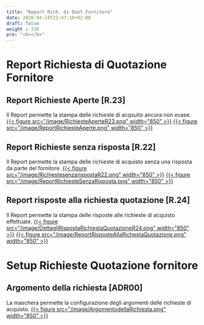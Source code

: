 ```yaml
---
title: "Report Rich. di Quot.Fornitore"
date: 2020-04-24T22:47:10+02:00
draft: false
weight : 310
pre: "<b></b>"
---
```



# Report Richiesta di Quotazione Fornitore
## Report Richieste Aperte [R.23]
Il Report permette la stampa delle richieste di acqsuito ancora non evase.
[{{< figure src="/image/RichiesteAperteR23.png"  width="850"  >}}](/image/RichiesteAperteR23.png)
[{{< figure src="/image/ReportRichiesteAperte.png"  width="850"  >}}](/image/ReportRichiesteAperte.png)
## Report Richieste senza risposta [R.22]
Il Report permette la stampa delle richieste di acquisto senza una risposta da parte del fornitore.
[{{< figure src="/image/RichiestesenzarispostaR22.png"  width="850"  >}}](/image/RichiestesenzarispostaR22.png)
[{{< figure src="/image/ReportRichiesteSenzaRisposta.png"  width="850"  >}}](/image/ReportRichiesteSenzaRisposta.png)
## Report risposte alla richiesta quotazione [R.24]
Il Report permette la stampa delle risposte alle richieste di acquisto effettuate.
[{{< figure src="/image/DettagliRispostaRichiestaQuotazioneR24.png"  width="850"  >}}](/image/DettagliRispostaRichiestaQuotazioneR24.png)
[{{< figure src="/image/ReportRisposteAllaRichestaQuotazione.png"  width="850"  >}}](/image/ReportRisposteAllaRichestaQuotazione.png)

# Setup Richieste Quotazione fornitore
## Argomento della richiesta [ADR00]
La maschera permette la configurazione degli argomenti delle richieste di acquisto.
[{{< figure src="/image/ArgomentodellaRichiesta.png"  width="850"  >}}](/image/ArgomentodellaRichiesta.png)


